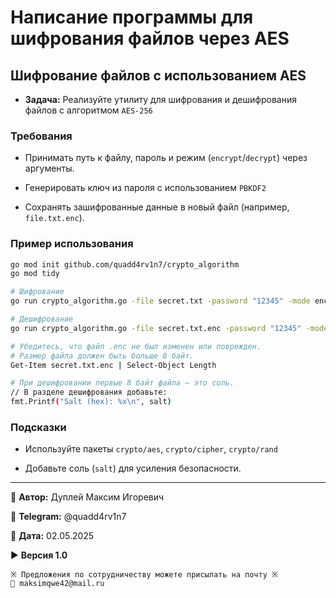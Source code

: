 # Написание программы для шифрования файлов через AES

## Шифрование файлов с использованием AES

- **Задача:** Реализуйте утилиту для шифрования и дешифрования файлов с алгоритмом `AES-256`

### Требования

- Принимать путь к файлу, пароль и режим (`encrypt`/`decrypt`) через аргументы.

- Генерировать ключ из пароля с использованием `PBKDF2`

- Сохранять зашифрованные данные в новый файл (например, `file.txt.enc`).

### Пример использования

```bash
go mod init github.com/quadd4rv1n7/crypto_algorithm
go mod tidy
```

```bash
# Шифрование
go run crypto_algorithm.go -file secret.txt -password "12345" -mode encrypt

# Дешифрование
go run crypto_algorithm.go -file secret.txt.enc -password "12345" -mode decrypt
```

```bash
# Убедитесь, что файл .enc не был изменен или поврежден.
# Размер файла должен быть больше 8 байт.
Get-Item secret.txt.enc | Select-Object Length
```

```bash
# При дешифровании первые 8 байт файла — это соль.
// В разделе дешифрования добавьте:
fmt.Printf("Salt (hex): %x\n", salt)
```

### Подсказки

- Используйте пакеты `crypto/aes`, `crypto/cipher`, `crypto/rand`

- Добавьте соль (`salt`) для усиления безопасности.

---

💼 **Автор:** Дуплей Максим Игоревич

📲 **Telegram:** @quadd4rv1n7

📅 **Дата:** 02.05.2025

▶️ **Версия 1.0**

```textline
※ Предложения по сотрудничеству можете присылать на почту ※
📧 maksimqwe42@mail.ru
```
